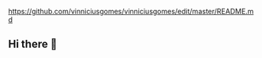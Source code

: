 https://github.com/vinniciusgomes/vinniciusgomes/edit/master/README.md

## Hi there 👋

<!--
**jwalantmuddey/jwalantmuddey** is a ✨ _special_ ✨ repository because its `README.md` (this file) appears on your GitHub profile.
https://github.com/formidablae/formidablae/edit/main/README.md
Here are some ideas to get you started:

- 🔭 I’m currently working on ...
- 🌱 I’m currently learning ...
- 👯 I’m looking to collaborate on ...
- 🤔 I’m looking for help with ...
- 💬 Ask me about ...
- 📫 How to reach me: ...
- 😄 Pronouns: ...
- ⚡ Fun fact: ...
-->
